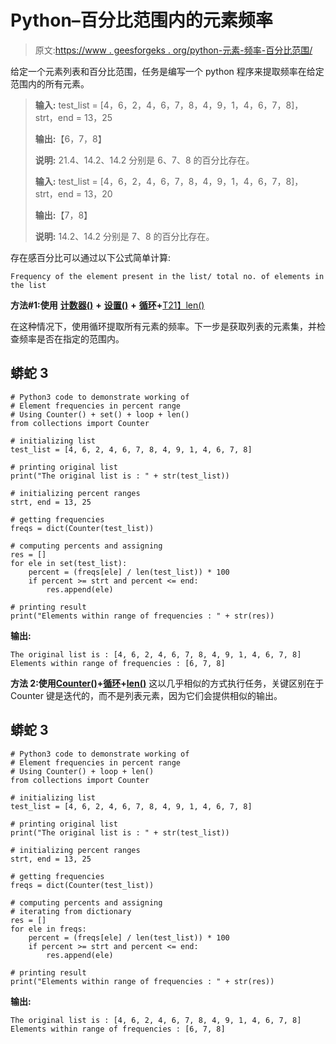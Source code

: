 # Python–百分比范围内的元素频率

> 原文:[https://www . geesforgeks . org/python-元素-频率-百分比范围/](https://www.geeksforgeeks.org/python-element-frequencies-in-percent-range/)

给定一个元素列表和百分比范围，任务是编写一个 python 程序来提取频率在给定范围内的所有元素。

> **输入:** test_list = [4，6，2，4，6，7，8，4，9，1，4，6，7，8]，strt，end = 13，25
> 
> **输出:**【6，7，8】
> 
> **说明:** 21.4、14.2、14.2 分别是 6、7、8 的百分比存在。
> 
> **输入:** test_list = [4，6，2，4，6，7，8，4，9，1，4，6，7，8]，strt，end = 13，20
> 
> **输出:**【7，8】
> 
> **说明:** 14.2、14.2 分别是 7、8 的百分比存在。

存在感百分比可以通过以下公式简单计算:

```
Frequency of the element present in the list/ total no. of elements in the list
```

**方法#1:使用** [**计数器()**](https://www.geeksforgeeks.org/counters-in-python-set-1/) **+** [**设置()**](https://www.geeksforgeeks.org/python-sets/) **+** [**循环**](https://www.geeksforgeeks.org/loops-in-python/)**+**[T21】len()](https://www.geeksforgeeks.org/python-string-length-len/)

在这种情况下，使用循环提取所有元素的频率。下一步是获取列表的元素集，并检查频率是否在指定的范围内。

## 蟒蛇 3

```
# Python3 code to demonstrate working of
# Element frequencies in percent range
# Using Counter() + set() + loop + len()
from collections import Counter

# initializing list
test_list = [4, 6, 2, 4, 6, 7, 8, 4, 9, 1, 4, 6, 7, 8]

# printing original list
print("The original list is : " + str(test_list))

# initializing percent ranges
strt, end = 13, 25

# getting frequencies
freqs = dict(Counter(test_list))

# computing percents and assigning
res = []
for ele in set(test_list):
    percent = (freqs[ele] / len(test_list)) * 100
    if percent >= strt and percent <= end:
        res.append(ele)

# printing result
print("Elements within range of frequencies : " + str(res))
```

**输出:**

```
The original list is : [4, 6, 2, 4, 6, 7, 8, 4, 9, 1, 4, 6, 7, 8]
Elements within range of frequencies : [6, 7, 8]
```

**方法 2:使用**[**Counter()**](https://www.geeksforgeeks.org/counters-in-python-set-1/)**+**[**循环**](https://www.geeksforgeeks.org/loops-in-python/)**+**[**len()**](https://www.geeksforgeeks.org/python-string-length-len/)
这以几乎相似的方式执行任务，关键区别在于 Counter 键是迭代的，而不是列表元素，因为它们会提供相似的输出。

## 蟒蛇 3

```
# Python3 code to demonstrate working of
# Element frequencies in percent range
# Using Counter() + loop + len()
from collections import Counter

# initializing list
test_list = [4, 6, 2, 4, 6, 7, 8, 4, 9, 1, 4, 6, 7, 8]

# printing original list
print("The original list is : " + str(test_list))

# initializing percent ranges
strt, end = 13, 25

# getting frequencies
freqs = dict(Counter(test_list))

# computing percents and assigning
# iterating from dictionary
res = []
for ele in freqs:
    percent = (freqs[ele] / len(test_list)) * 100
    if percent >= strt and percent <= end:
        res.append(ele)

# printing result
print("Elements within range of frequencies : " + str(res))
```

**输出:**

```
The original list is : [4, 6, 2, 4, 6, 7, 8, 4, 9, 1, 4, 6, 7, 8]
Elements within range of frequencies : [6, 7, 8]
```